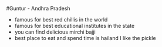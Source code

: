 #Guntur - Andhra Pradesh

- famous for best red chillis in the world
- famous for best educational institutes in the state
- you can find delicious mirchi bajji
- best place to eat and spend time is hailand
I like the pickle
